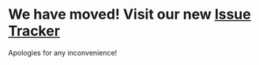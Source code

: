 # We have moved! Visit our new [Issue Tracker](https://git.project-rk.com/prk/issues)

Apologies for any inconvenience! 
